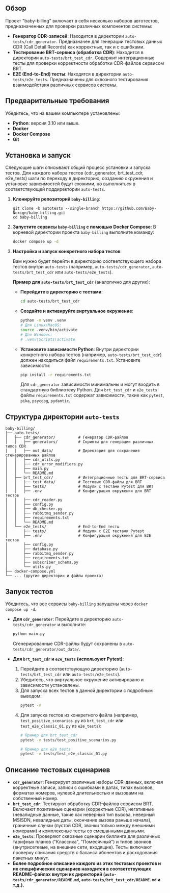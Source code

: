 ## Обзор

Проект "baby-billing" включает в себя несколько наборов автотестов, предназначенных для проверки различных компонентов системы:

* **Генератор CDR-записей**: Находится в директории `auto-tests/cdr_generator`. Предназначен для генерации тестовых данных CDR (Call Detail Records) как корректных, так и с ошибками.
* **Тестирование BRT-сервиса (обработка CDR)**: Находится в директории `auto-tests/brt_test_cdr`. Содержит интеграционные тесты для проверки корректности обработки CDR-файлов сервисом BRT.
* **E2E (End-to-End) тесты**: Находятся в директории `auto-tests/e2e_tests`. Предназначены для сквозного тестирования взаимодействия различных сервисов системы.

## Предварительные требования

Убедитесь, что на вашем компьютере установлены:

* **Python**: версия 3.10 или выше.
* **Docker**
* **Docker Compose**
* **Git**

## Установка и запуск

Следующие шаги описывают общий процесс установки и запуска тестов. Для каждого набора тестов (cdr_generator, brt_test_cdr, e2e_tests) шаги по переходу в директорию, созданию окружения и установке зависимостей будут схожими, но выполняться в соответствующей поддиректории `auto-tests`.

1.  **Клонируйте репозиторий `baby-billing`**:
    ```
    git clone -b autotests --single-branch https://github.com/Baby-Nexign/baby-billing.git
    cd baby-billing
    ```

3.  **Запустите сервисы `baby-billing` с помощью Docker Compose**:
    В корневой директории проекта `baby-billing` выполните команду:
    ```bash
    docker compose up -d
    ```
4.  **Настройка и запуск конкретного набора тестов**:

    Вам нужно будет перейти в директорию соответствующего набора тестов внутри `auto-tests` (например, `auto-tests/cdr_generator`, `auto-tests/brt_test_cdr` или `auto-tests/e2e_tests`).

    **Пример для `auto-tests/brt_test_cdr`** (аналогично для других):

    * **Перейдите в директорию с тестами**:
        ```bash
        cd auto-tests/brt_test_cdr
        ```

    * **Создайте и активируйте виртуальное окружение**:
        ```bash
        python -m venv .venv
        # Для Linux/MacOS:
        source .venv/bin/activate
        # Для Windows:
        # .venv\Scripts\activate
        ```
       

    * **Установите зависимости Python**:
        Внутри директории конкретного набора тестов (например, `auto-tests/brt_test_cdr`) должен находиться файл `requirements.txt`. Установите зависимости:
        ```bash
        pip install -r requirements.txt
        ```
       
        Для `cdr_generator` зависимости минимальны и могут входить в стандартную библиотеку Python.
        Для `brt_test_cdr` и `e2e_tests` файлы `requirements.txt` содержат зависимости, такие как `pytest`, `pika`, `psycopg`, `pydantic`.

## Структура директории `auto-tests`

```
baby-billing/
├── auto-tests/
│   ├── cdr_generator/          # Генератор CDR-файлов
│   │   ├── generators/         # Скрипты для генерации различных типов CDR
│   │   ├── out_data/           # Директория для сохранения сгенерированных файлов
│   │   ├── cdr_utils.py
│   │   ├── cdr_error_modifiers.py
│   │   ├── main.py
│   │   └── README.md
│   ├── brt_test_cdr/           # Интеграционные тесты для BRT-сервиса
│   │   ├── test_data/          # Тестовые CDR-файлы для BRT
│   │   ├── tests/              # Модули с тестами Pytest для BRT
│   │   ├── .env                # Конфигурация окружения для BRT тестов
│   │   ├── cdr_reader.py
│   │   ├── config.py
│   │   ├── db_checker.py
│   │   ├── rabbitmq_sender.py
│   │   ├── requirements.txt
│   │   └── README.md
│   └── e2e_tests/              # End-to-End тесты
│       ├── tests/              # Модули с E2E тестами Pytest
│       ├── .env                # Конфигурация окружения для E2E тестов
│       ├── config.py
│       ├── database.py
│       ├── rabbitmq_sender.py
│       ├── requirements.txt
│       ├── subscriber_schema.py
│       └── utils.py
├── docker-compose.yml
└── ... (другие директории и файлы проекта)
```


## Запуск тестов

Убедитесь, что все сервисы `baby-billing` запущены через `docker compose up -d`.

* **Для `cdr_generator`**:
    Перейдите в директорию `auto-tests/cdr_generator` и выполните:
    ```bash
    python main.py
    ```
    Сгенерированные CDR-файлы будут сохранены в `auto-tests/cdr_generator/out_data/`.

* **Для `brt_test_cdr` и `e2e_tests` (используют Pytest)**:
    1.  Перейдите в соответствующую директорию (`auto-tests/brt_test_cdr` или `auto-tests/e2e_tests`).
    2.  Убедитесь, что виртуальное окружение активировано и зависимости установлены.
    3.  Для запуска всех тестов в данной директории с подробным выводом:
        ```bash
        pytest -v
        ```
    4.  Для запуска тестов из конкретного файла (например, `test_positive_scenarios.py` из `brt_test_cdr` или `test_e2e_classic_01.py` из `e2e_tests`):
        ```bash
        # Пример для brt_test_cdr
        pytest -v tests/test_positive_scenarios.py

        # Пример для e2e_tests
        pytest -v tests/test_e2e_classic_01.py
        ```

## Описание тестовых сценариев
* **`cdr_generator`**: Генерирует различные наборы CDR-данных, включая корректные записи, записи с ошибками в датах, типах вызовов, форматах номеров, нулевой длительностью и вызовами на собственный номер.
* **`brt_test_cdr`**: Тестируют обработку CDR-файлов сервисом BRT. Включают позитивные сценарии (корректные CDR), негативные (невалидные данные, такие как неверный тип вызова, неверный MSISDN, невалидные даты, окончание вызова раньше начала), граничные случаи (пустой CDR, звонки только между внешними номерами) и комплексные тесты со смешанными данными.
* **`e2e_tests`**: Проверяют сквозные сценарии биллинга для различных тарифных планов ("Классика", "Помесячный") и типов звонков (внутрисетевые, на внешние сети, входящие). Тесты включают проверку списания средств с баланса абонентов и расходования пакетных минут.
* **Более подробное описание каждого из этих тестовых проектов и их специфических сценариев находится в соответствующих README-файлах внутри их директорий (`auto-tests/cdr_generator/README.md`, `auto-tests/brt_test_cdr/README.md` и т.д.).**
